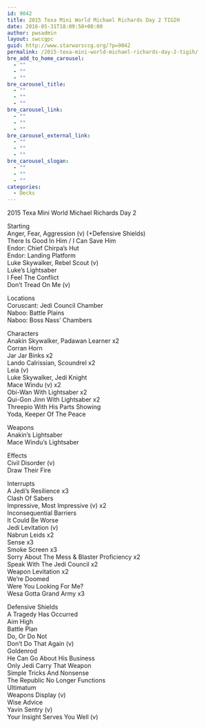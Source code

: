 ```yaml
---
id: 9042
title: 2015 Texa Mini World Michael Richards Day 2 TIGIH
date: 2016-05-31T18:09:58+00:00
author: pwsadmin
layout: swccgpc
guid: http://www.starwarsccg.org/?p=9042
permalink: /2015-texa-mini-world-michael-richards-day-2-tigih/
bre_add_to_home_carousel:
  - ""
  - ""
  - ""
bre_carousel_title:
  - ""
  - ""
  - ""
bre_carousel_link:
  - ""
  - ""
  - ""
bre_carousel_external_link:
  - ""
  - ""
  - ""
bre_carousel_slogan:
  - ""
  - ""
  - ""
categories:
  - Decks
---
```

2015 Texa Mini World Michael Richards Day 2

Starting  
Anger, Fear, Aggression (v) (+Defensive Shields)  
There Is Good In Him / I Can Save Him  
Endor: Chief Chirpa&#8217;s Hut  
Endor: Landing Platform  
Luke Skywalker, Rebel Scout (v)  
Luke&#8217;s Lightsaber  
I Feel The Conflict  
Don&#8217;t Tread On Me (v)

Locations  
Coruscant: Jedi Council Chamber  
Naboo: Battle Plains  
Naboo: Boss Nass&#8217; Chambers

Characters  
Anakin Skywalker, Padawan Learner x2  
Corran Horn  
Jar Jar Binks x2  
Lando Calrissian, Scoundrel x2  
Leia (v)  
Luke Skywalker, Jedi Knight  
Mace Windu (v) x2  
Obi-Wan With Lightsaber x2  
Qui-Gon Jinn With Lightsaber x2  
Threepio With His Parts Showing  
Yoda, Keeper Of The Peace

Weapons  
Anakin&#8217;s Lightsaber  
Mace Windu&#8217;s Lightsaber

Effects  
Civil Disorder (v)  
Draw Their Fire

Interrupts  
A Jedi&#8217;s Resilience x3  
Clash Of Sabers  
Impressive, Most Impressive (v) x2  
Inconsequential Barriers  
It Could Be Worse  
Jedi Levitation (v)  
Nabrun Leids x2  
Sense x3  
Smoke Screen x3  
Sorry About The Mess & Blaster Proficiency x2  
Speak With The Jedi Council x2  
Weapon Levitation x2  
We&#8217;re Doomed  
Were You Looking For Me?  
Wesa Gotta Grand Army x3

Defensive Shields  
A Tragedy Has Occurred  
Aim High  
Battle Plan  
Do, Or Do Not  
Don&#8217;t Do That Again (v)  
Goldenrod  
He Can Go About His Business  
Only Jedi Carry That Weapon  
Simple Tricks And Nonsense  
The Republic No Longer Functions  
Ultimatum  
Weapons Display (v)  
Wise Advice  
Yavin Sentry (v)  
Your Insight Serves You Well (v)